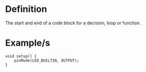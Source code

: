 # Definition

The start and end of a code block for a decision, loop or function.
# Example/s

```arduino
void setup() {
	pinMode(LED_BUILTIN, OUTPUT);
}
```
